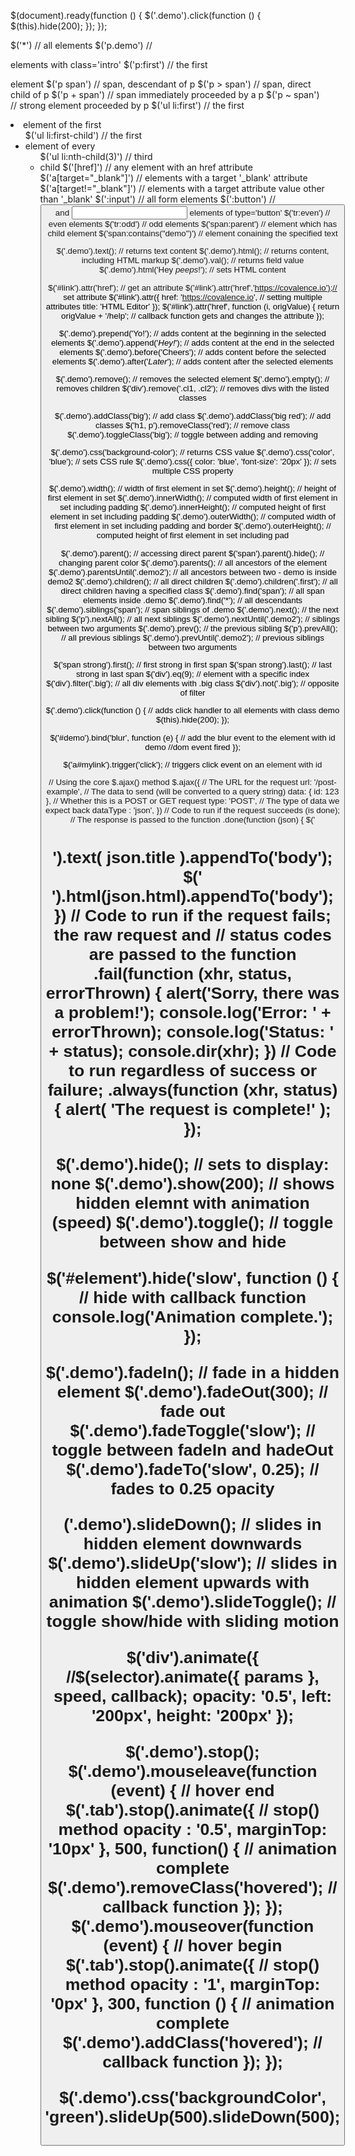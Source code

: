 <!-- include script always  -->
<script src="https://code.jquery.com/jquery-latest.min.js" type="text/javascript"></script>

<!-- ready function listens for DOM content loaded -->
$(document).ready(function () {
    $('.demo').click(function () {
        $(this).hide(200);
    });
});

<!-- DOM SELECTORS INCLUDE -->
$('*')                      // all elements
$('p.demo')                 // <p> elements with class='intro'
$('p:first')                // the first <p> element
$('p span')                 // span, descendant of p
$('p > span')               // span, direct child of p
$('p + span')               // span immediately proceeded by a p
$('p ~ span')               // strong element proceeded by p
$('ul li:first')            // the first <li> element of the first <ul>
$('ul li:first-child')      // the first <li> element of every <ul>
$('ul li:nth-child(3)')     // third <li> child
$('[href]')                 // any element with an href attribute
$('a[target="_blank"]')     // <a> elements with a target '_blank' attribute
$('a[target!="_blank"]')    // <a> elements with a target attribute value other than '_blank'
$(':input')                 // all form elements
$(':button')                // <button> and <input> elements of type='button'
$('tr:even')                // even <tr> elements
$('tr:odd')                 // odd <tr> elements
$('span:parent')            // element which has child element
$('span:contains("demo")')  // element conaining the specified text


<!-- jquery content -->
$('.demo').text();                      // returns text content
$('.demo').html();                      // returns content, including HTML markup
$('.demo').val();                       // returns field value
$('.demo').html('Hey <em>peeps</em>!'); // sets HTML content

<!-- NODE attributes -->
$('#link').attr('href');                       // get an attribute
$('#link').attr('href','https://covalence.io');// set attribute
$('#link').attr({
    href: 'https://covalence.io',              // setting multiple attributes
    title: 'HTML Editor'
});
$('#link').attr('href', function (i, origValue) {
    return origValue + '/help';                // callback function gets and changes the attribute
});

<!-- ADDING -->
$('.demo').prepend('Yo!');          // adds content at the beginning in the selected elements
$('.demo').append('<em>Hey!</em>'); // adds content at the end in the selected elements
$('.demo').before('Cheers');        // adds content before the selected elements
$('.demo').after('<em>Later</em>'); // adds content after the selected elements

<!-- REMOVE -->
$('.demo').remove();            // removes the selected element
$('.demo').empty();             // removes children
$('div').remove('.cl1, .cl2');  // removes divs with the listed classes

<!-- ADD/REMOVE CLASSES -->
$('.demo').addClass('big');     // add class
$('.demo').addClass('big red'); // add classes
$('h1, p').removeClass('red');  // remove class
$('.demo').toggleClass('big');  // toggle between adding and removing

<!-- CSS -->
$('.demo').css('background-color');                     // returns CSS value
$('.demo').css('color', 'blue');                        // sets CSS rule
$('.demo').css({ color: 'blue', 'font-size': '20px' }); // sets multiple CSS property

<!-- ELEMENT DIMENSIONS -->
$('.demo').width();       // width of first element in set
$('.demo').height();      // height of first element in set
$('.demo').innerWidth();  // computed width of first element in set including padding
$('.demo').innerHeight(); // computed height of first element in set including padding
$('.demo').outerWidth();  // computed width of first element in set including padding and border
$('.demo').outerHeight(); // computed height of first element in set including pad

<!-- TRAVERSING -->
$('.demo').parent();                // accessing direct parent
$('span').parent().hide();          // changing parent color
$('.demo').parents();               // all ancestors of the element
$('.demo').parentsUntil('.demo2');  // all ancestors between two - demo is inside demo2
$('.demo').children();              // all direct children
$('.demo').children('.first');      // all direct children having a specified class
$('.demo').find('span');            // all span elements inside .demo
$('.demo').find('*');               // all descendants
$('.demo').siblings('span');        // span siblings of .demo
$('.demo').next();                  // the next sibling
$('p').nextAll();                   // all next siblings
$('.demo').nextUntil('.demo2');     // siblings between two arguments
$('.demo').prev();                  // the previous sibling
$('p').prevAll();                   // all previous siblings
$('.demo').prevUntil('.demo2');     // previous siblings between two arguments

<!-- FILTERING -->
$('span strong').first();   // first strong in first span
$('span strong').last();    // last strong in last span
$('div').eq(9);             // element with a specific index
$('div').filter('.big');    // all div elements with .big class
$('div').not('.big');       // opposite of filter

<!-- EVENTS -->
<!-- ADD EVENT HANDLERS -->
$('.demo').click(function () { // adds click handler to all elements with class demo
    $(this).hide(200);
});

$('#demo').bind('blur', function (e) { // add the blur event to the element with id demo
    //dom event fired
});

<!-- ADD EVENT TRIGGERS -->
$('a#mylink').trigger('click'); // triggers click event on an <a> element with id 

<!-- AJAX -->
// Using the core $.ajax() method
$.ajax({
    // The URL for the request
    url: '/post-example',
    // The data to send (will be converted to a query string)
    data: {
        id: 123
    },
    // Whether this is a POST or GET request
    type: 'POST',
    // The type of data we expect back
    dataType : 'json',
})
// Code to run if the request succeeds (is done);
// The response is passed to the function
.done(function (json) {
    $('<h1>').text( json.title ).appendTo('body');
    $('<div class="content">').html(json.html).appendTo('body');
})
// Code to run if the request fails; the raw request and
// status codes are passed to the function
.fail(function (xhr, status, errorThrown) {
    alert('Sorry, there was a problem!');
    console.log('Error: ' + errorThrown);
    console.log('Status: ' + status);
    console.dir(xhr);
})
// Code to run regardless of success or failure;
.always(function (xhr, status) {
    alert( 'The request is complete!' );
});

<!-- EFFECTS TO USE -->
<!-- HIDE AND SHOW EFFECT -->
$('.demo').hide();      // sets to display: none
$('.demo').show(200);   // shows hidden elemnt with animation (speed)
$('.demo').toggle();    // toggle between show and hide

$('#element').hide('slow', function () {  // hide with callback function
    console.log('Animation complete.');
});

<!-- FADE EFFECT -->
$('.demo').fadeIn();                // fade in a hidden element
$('.demo').fadeOut(300);            // fade out
$('.demo').fadeToggle('slow');      // toggle between fadeIn and hadeOut
$('.demo').fadeTo('slow', 0.25);    // fades to 0.25 opacity

<!-- SLIDE EFFECT -->
('.demo').slideDown();     // slides in hidden element downwards
$('.demo').slideUp('slow'); // slides in hidden element upwards with animation
$('.demo').slideToggle();   // toggle show/hide with sliding motion

<!-- ANIMATION EFFECTS -->
$('div').animate({ //$(selector).animate({ params }, speed, callback);
    opacity: '0.5',
    left: '200px',
    height: '200px'
});

<!-- COMBONATION AND STOP ANIMATIONS -->
$('.demo').stop();
$('.demo').mouseleave(function (event) {     // hover end
    $('.tab').stop().animate({              // stop() method
        opacity : '0.5',
        marginTop: '10px'
    }, 500, function() {                    // animation complete
        $('.demo').removeClass('hovered');  // callback function
    });
});
$('.demo').mouseover(function (event) {      // hover begin
    $('.tab').stop().animate({              // stop() method
        opacity : '1',
        marginTop: '0px'
    }, 300, function () {                    // animation complete
        $('.demo').addClass('hovered');     // callback function
    });
});

<!-- CHAINING EFFECT -->
$('.demo').css('backgroundColor', 'green').slideUp(500).slideDown(500);